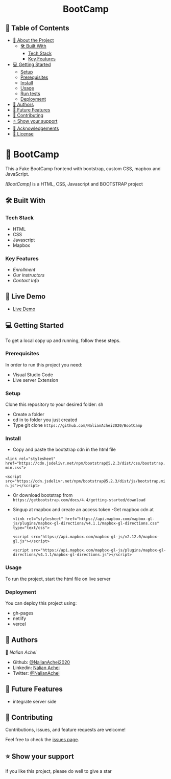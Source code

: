 
<a name="readme-top"></a>

<div align="center">

  <br/>

  <h1><b>BootCamp</b></h1>

</div>

## 📗 Table of Contents

- [📖 About the Project](#about-project)
  - [🛠 Built With](#built-with)
    - [Tech Stack](#tech-stack)
    - [Key Features](#key-features)
- [💻 Getting Started](#getting-started)
  - [Setup](#setup)
  - [Prerequisites](#prerequisites)
  - [Install](#install)
  - [Usage](#usage)
  - [Run tests](#run-tests)
  - [Deployment](#deployment)
- [👥 Authors](#authors)
- [🔭 Future Features](#future-features)
- [🤝 Contributing](#contributing)
- [⭐️ Show your support](#support)
- [🙏 Acknowledgements](#acknowledgements)
- [📝 License](#license)

<!-- PROJECT DESCRIPTION -->

# 📖 BootCamp <a name="about-project"></a>

This a Fake BootCamp frontend with bootstrap, custom CSS, mapbox and JavaScript.

*[BootCamp]* is a HTML, CSS, Javascript and BOOTSTRAP project

## 🛠 Built With <a name="built-with"></a>

### Tech Stack <a name="tech-stack"></a>

- HTML
- CSS
- Javascript
- Mapbox

### Key Features <a name="key-features"></a>

- *Enrollment*
- *Our instructors*
- *Contact Info*

## 🚀 Live Demo <a name="live-demo"></a>
- [Live Demo ](https://nalianachei2020.github.io/BootCamp/)

## 💻 Getting Started <a name="getting-started"></a>

To get a local copy up and running, follow these steps.

### Prerequisites

In order to run this project you need:

- Visual Studio Code
- Live server Extension

### Setup

Clone this repository to your desired folder:
sh
- Create a folder
- cd in to folder you just created
- Type git clone ``https://github.com/NalianAchei2020/BootCamp``

### Install
- Copy and paste the bootstrap cdn in the html file

 ``<link rel="stylesheet" href="https://cdn.jsdelivr.net/npm/bootstrap@5.2.3/dist/css/bootstrap.min.css">``

  ``<script src="https://cdn.jsdelivr.net/npm/bootstrap@5.2.3/dist/js/bootstrap.min.js"></script>``

- Or download bootstrap from  ``https://getbootstrap.com/docs/4.4/getting-started/download``
- Singup at mapbox and create an access token
 -Get mapbox cdn at <link rel="stylesheet" href="https://api.mapbox.com/mapbox-gl-js/v2.12.0/mapbox-gl.css">

    ``<link rel="stylesheet" href="https://api.mapbox.com/mapbox-gl-js/plugins/mapbox-gl-directions/v4.1.1/mapbox-gl-directions.css" type="text/css">``
    
    ``<script src="https://api.mapbox.com/mapbox-gl-js/v2.12.0/mapbox-gl.js"></script>``

    ``<script src="https://api.mapbox.com/mapbox-gl-js/plugins/mapbox-gl-directions/v4.1.1/mapbox-gl-directions.js"></script>``

### Usage

To run the project, start the html file on live server

### Deployment

You can deploy this project using:

 - gh-pages
 - netlify
 - vercel

## 👥 Authors <a name="authors"></a>

👤 *Nalian Achei*
- Github: [@NalianAchei2020](https://github.com/NalianAchei2020)
- Linkedin: [Nalian Achei](https://www.linkedin.com/in/nalian-achei-683208275)
- Twitter: [@NalianAchei](https://twitter.com/NalianAchei?t=E3ePLcJ7B45dBa8SBFIXDg&s=09)

 ## 🔭 Future Features <a name="future-features"></a>

- integrate server side

## 🤝 Contributing <a name="contributing"></a>

Contributions, issues, and feature requests are welcome!

Feel free to check the [issues page](https://github.com/NalianAchei2020/BootCamp/issues).

## ⭐️ Show your support <a name="support"></a>

If you like this project, please do well to give a star


